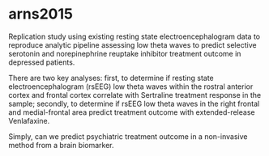 # arns2015
Replication study using existing resting state electroencephalogram data to reproduce analytic pipeline assessing low theta waves to predict selective serotonin and norepinephrine reuptake inhibitor treatment outcome in depressed patients.

There are two key analyses: first, to determine if resting state electroencephalogram (rsEEG) low theta waves within the rostral anterior cortex and frontal cortex correlate with Sertraline treatment response in the sample; secondly, to determine if rsEEG low theta waves in the right frontal and medial-frontal area predict treatment outcome with extended-release Venlafaxine.

Simply, can we predict psychiatric treatment outcome in a non-invasive method from a brain biomarker.  
